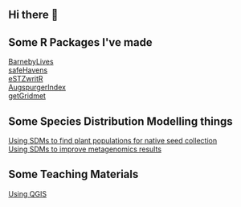 ## Hi there 👋

## Some R Packages I've made
[BarnebyLives](https://sagesteppe.github.io/BarnebyLives/)  
[safeHavens](https://sagesteppe.github.io/safeHavens/)  
[eSTZwritR](https://github.com/sagesteppe/eSTZwritR)  
[AugspurgerIndex](https://github.com/sagesteppe/AugspurgerIndex)  
[getGridmet](https://github.com/sagesteppe/getGridmet)  

## Some Species Distribution Modelling things
[Using SDMs to find plant populations for native seed collection](https://github.com/sagesteppe/SDM_restorations)  
[Using SDMs to improve metagenomics results](https://github.com/sagesteppe/SDMS_RMBL)  

## Some Teaching Materials
[Using QGIS](https://github.com/sagesteppe/QGIS_Lesson)  


<!--
**sagesteppe/sagesteppe** is a ✨ _special_ ✨ repository because its `README.md` (this file) appears on your GitHub profile.

Here are some ideas to get you started:

- 🔭 I’m currently working on ...
- 🌱 I’m currently learning ...
- 👯 I’m looking to collaborate on ...
- 🤔 I’m looking for help with ...
- 💬 Ask me about ...
- 📫 How to reach me: ...
- 😄 Pronouns: ...
- ⚡ Fun fact: ...
-->

